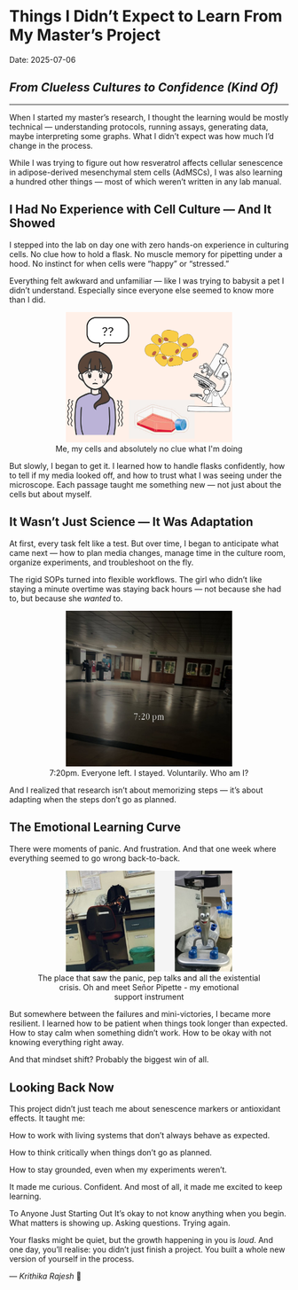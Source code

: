  
# Things I Didn’t Expect to Learn From My Master’s Project
Date: 2025-07-06
## *From Clueless Cultures to Confidence (Kind Of)*
---

When I started my master’s research, I thought the learning would be mostly technical — understanding protocols, running assays, generating data, maybe interpreting some graphs.
What I didn’t expect was how much I’d change in the process.

While I was trying to figure out how resveratrol affects cellular senescence in adipose-derived mesenchymal stem cells (AdMSCs), I was also learning a hundred other things — most of which weren’t written in any lab manual.

## I Had No Experience with Cell Culture — And It Showed
I stepped into the lab on day one with zero hands-on experience in culturing cells.
No clue how to hold a flask.
No muscle memory for pipetting under a hood.
No instinct for when cells were “happy” or “stressed.”

Everything felt awkward and unfamiliar — like I was trying to babysit a pet I didn’t understand.
Especially since everyone else seemed to know more than I did.

<Figure style="text-align: center;">
<img src="../assets/1.png" alt="Me" width="300" />
<figcaption> Me, my cells and absolutely no clue what I'm doing</figcaption>
</figure>

But slowly, I began to get it.
I learned how to handle flasks confidently, how to tell if my media looked off, and how to trust what I was seeing under the microscope.
Each passage taught me something new — not just about the cells but about myself.

## It Wasn’t Just Science — It Was Adaptation
At first, every task felt like a test.
But over time, I began to anticipate what came next — how to plan media changes, manage time in the culture room, organize experiments, and troubleshoot on the fly.

The rigid SOPs turned into flexible workflows.
The girl who didn’t like staying a minute overtime was staying back hours — not because she had to, but because she *wanted* to.

 <Figure style="text-align: center;">
<img src="../assets/2.jpg" alt="Me" width="300" />
<figcaption> 7:20pm. Everyone left. I stayed. Voluntarily. Who am I? </figcaption>
</figure>

And I realized that research isn’t about memorizing steps — it’s about adapting when the steps don’t go as planned.

## The Emotional Learning Curve
There were moments of panic.
And frustration.
And that one week where everything seemed to go wrong back-to-back.

 <Figure style="text-align: center;">
<img src="../assets/3.png" alt="Me" width="300" />
<figcaption>The place that saw the panic, pep talks and all the existential crisis. Oh and meet Señor Pipette - my emotional support instrument</figcaption>
</figure>

But somewhere between the failures and mini-victories, I became more resilient.
I learned how to be patient when things took longer than expected.
How to stay calm when something didn’t work.
How to be okay with not knowing everything right away.

And that mindset shift?
Probably the biggest win of all.

## Looking Back Now
This project didn’t just teach me about senescence markers or antioxidant effects.
It taught me:

How to work with living systems that don’t always behave as expected.

How to think critically when things don’t go as planned.

How to stay grounded, even when my experiments weren’t.

It made me curious.
Confident.
And most of all, it made me excited to keep learning.

To Anyone Just Starting Out
It’s okay to not know anything when you begin.
What matters is showing up. Asking questions. Trying again.

Your flasks might be quiet, but the growth happening in you is *loud*.
And one day, you’ll realise: you didn’t just finish a project.
You built a whole new version of yourself in the process.

— *Krithika Rajesh* 🧠
